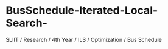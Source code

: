 # BusSchedule-Iterated-Local-Search-
SLIIT / Research / 4th Year  / ILS / Optimization / Bus Schedule
